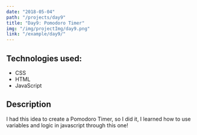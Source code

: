 ```yaml
---
date: "2018-05-04"
path: "/projects/day9"
title: "Day9: Pomodoro Timer"
img: "/img/projectImg/day9.png"
link: "/example/day9/"
---
```


## Technologies used:

- CSS
- HTML
- JavaScript

## Description

I had this idea to create a Pomodoro Timer, so I did it, I learned how to use variables and logic in javascript through this one!
